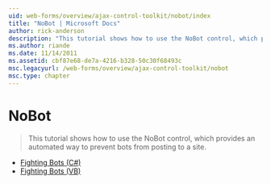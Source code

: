 ```yaml
---
uid: web-forms/overview/ajax-control-toolkit/nobot/index
title: "NoBot | Microsoft Docs"
author: rick-anderson
description: "This tutorial shows how to use the NoBot control, which provides an automated way to prevent bots from posting to a site."
ms.author: riande
ms.date: 11/14/2011
ms.assetid: cbf87e68-de7a-4216-b328-50c30f68493c
msc.legacyurl: /web-forms/overview/ajax-control-toolkit/nobot
msc.type: chapter
---
```

# NoBot

> This tutorial shows how to use the NoBot control, which provides an automated way to prevent bots from posting to a site.

- [Fighting Bots (C#)](fighting-bots-cs.md)
- [Fighting Bots (VB)](fighting-bots-vb.md)
